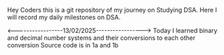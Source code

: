 Hey Coders this is a git repository of my journey on Studying DSA.
Here I will record my daily milestones on DSA.

<-----------------13/02/2025----------------->
Today I learned binary and decimal number systems and their conversions to each other 
conversion Source code is in 1a and 1b
 